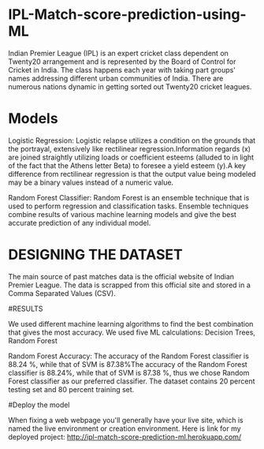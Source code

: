 # IPL-Match-score-prediction-using-ML


Indian Premier League (IPL) is an expert cricket class dependent on Twenty20 arrangement and is 
represented by the Board of Control for Cricket in India. The class happens each year with taking part
groups' names addressing different urban communities of India. There are numerous nations dynamic
in getting sorted out Twenty20 cricket leagues. 

# Models

Logistic Regression: Logistic relapse utilizes a condition on the grounds that the portrayal, extensively like 
rectilinear regression.Information regards (x) are joined straightly utilizing loads or coefficient
esteems (alluded to in light of the fact that the Athens letter Beta) to foresee a yield esteem (y).A key
difference from rectilinear regression is that the output value being modeled may be a binary values instead of a numeric value.

Random Forest Classifier: Random Forest is an ensemble technique that is used to perform regression
and classification tasks. Ensemble techniques combine results of various machine learning models and
give the best accurate prediction of any individual model.

# DESIGNING THE DATASET

The main source of past matches data is the official website of Indian Premier League. The data is
scrapped from this official site and stored in a Comma Separated Values (CSV).

#RESULTS

We used different machine learning algorithms to find the best combination that gives
the most accuracy. We used five ML calculations: Decision Trees, Random Forest

Random Forest Accuracy: The accuracy of the Random Forest classifier is 88.24 %, while that of
SVM is 87.38%The accuracy of the Random Forest classifier is 88.24%, while that of SVM is 87.38 %,
thus we chose Random Forest classifier as our preferred classifier. The dataset contains 20 percent
testing set and 80 percent training set.

#Deploy the model

When fixing a web webpage you'll
generally have your live site, which is named the live environment or creation environment.
Here is link for my deployed project: http://ipl-match-score-prediction-ml.herokuapp.com/
